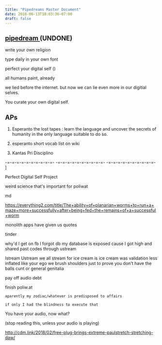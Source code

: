 ```yaml
---
title: "Pipedreams Master Document"
date: 2018-06-13T18:03:36-07:00
draft: false
---
```


## <a href="http://www.headlands.org/program/air/">pipedream  </a> (UNDONE)


write your own religion

type daily in your own font

perfect your digital self ()

all humans paint, already

we lied before the internet. but now we can lie even more in our digitial selves.

You curate your own digital self.


## APs

1. Esperanto the lost tapes :
  learn the language and uncover the secrets of humanity in the only language suitable to do so.   

2. esperanto short vocab list on wiki

3. Kantas Pri Disciplino

-=-=-=-=-=-=-=-=-=-=- -=-=-=-=-=-=-=-=-=-=- -=-=-=-=-=-=-=-=-=-=-
]

Perfect Digital Self Project




weird science that's important for poliwat

md

https://everything2.com/title/The+ability+of+planarian+worms+to+run+a+maze+more+successfully+after+being+fed+the+remains+of+a+successful+worm


monolith apps
have given us quotes

tinder


why'd I get on fb
I forgot db
my database is exposed
cause I got high and shared past codes
through ustream


Istream Ustream we all stream for ice cream
is ice cream was validation
less inflated
like your ego
we brush shoulders just to prove you don't have the balls
cunt or general genitalia

pay off audio debt

finish poliw.at

```
aparently my zodiac/whatever is predisposed to affairs

if only I had the blindness to execute that
```

You have your audio, now what?

(stop reading this, unless your audio is playing)



http://cdm.link/2018/02/free-plug-brings-extreme-paulstretch-stretching-daw/
